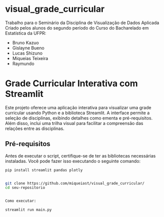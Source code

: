 # visual_grade_curricular
Trabalho para o Seminário da Disciplina de Visualização de Dados Aplicada
Criado pelos alunos do segundo período do Curso do Bacharelado em Estatística da UFPR:

- Bruno Kazuo
- Gislayne Bueno
- Lucas Shizuno
- Miqueias Teixeira
- Raymundo 

# Grade Curricular Interativa com Streamlit

Este projeto oferece uma aplicação interativa para visualizar uma grade curricular usando Python e a biblioteca Streamlit. A interface permite a seleção de disciplinas, exibindo detalhes como ementa e pré-requisitos. Além disso, inclui uma trilha visual para facilitar a compreensão das relações entre as disciplinas.

## Pré-requisitos

Antes de executar o script, certifique-se de ter as bibliotecas necessárias instaladas. Você pode fazer isso executando o seguinte comando:

```bash
pip install streamlit pandas plotly


git clone https://github.com/miqueiast/visual_grade_curricular/
cd seu-repositorio


Como executar:

streamlit run main.py
